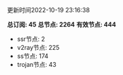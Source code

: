 更新时间2022-10-19 23:16:38

**总订阅: 45**
**总节点: 2264**
**有效节点: 444**
- ssr节点: 2
- v2ray节点: 225
- ss节点: 174
- trojan节点: 43

